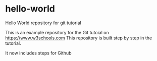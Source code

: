 # hello-world
Hello World repository for git tutorial

This is an example repository for the Git tutoial on https://www.w3schools.com
This repository is built step by step in the tutorial.

It now includes steps for Github
